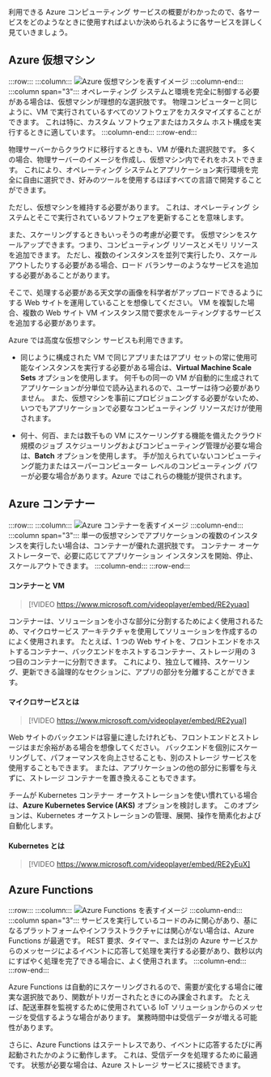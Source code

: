 利用できる Azure コンピューティング サービスの概要がわかったので、各サービスをどのようなときに使用すればよいか決められるように各サービスを詳しく見ていきましょう。

## <a name="azure-virtual-machines"></a>Azure 仮想マシン

:::row:::
  :::column:::
    ![Azure 仮想マシンを表すイメージ](../media/3-azure-vms.png)
  :::column-end:::
  :::column span="3":::
オペレーティング システムと環境を完全に制御する必要がある場合は、仮想マシンが理想的な選択肢です。 物理コンピューターと同じように、VM で実行されているすべてのソフトウェアをカスタマイズすることができます。 これは特に、カスタム ソフトウェアまたはカスタム ホスト構成を実行するときに適しています。
  :::column-end:::
:::row-end:::

物理サーバーからクラウドに移行するときも、VM が優れた選択肢です。 多くの場合、物理サーバーのイメージを作成し、仮想マシン内でそれをホストできます。 これにより、オペレーティング システムとアプリケーション実行環境を完全に自由に選択でき、好みのツールを使用するほぼすべての言語で開発することができます。

ただし、仮想マシンを維持する必要があります。 これは、オペレーティング システムとそこで実行されているソフトウェアを更新することを意味します。 

また、スケーリングするときもいっそうの考慮が必要です。 仮想マシンをスケールアップできます。つまり、コンピューティング リソースとメモリ リソースを追加できます。 ただし、複数のインスタンスを並列で実行したり、スケールアウトしたりする必要がある場合、ロード バランサーのようなサービスを追加する必要があることがあります。

そこで、処理する必要がある天文学の画像を科学者がアップロードできるようにする Web サイトを運用していることを想像してください。 VM を複製した場合、複数の Web サイト VM インスタンス間で要求をルーティングするサービスを追加する必要があります。

Azure では高度な仮想マシン サービスも利用できます。

- 同じように構成された VM で同じアプリまたはアプリ セットの常に使用可能なインスタンスを実行する必要がある場合は、**Virtual Machine Scale Sets** オプションを使用します。 何千もの同一の VM が自動的に生成されてアプリケーションが分単位で読み込まれるので、ユーザーは待つ必要がありません。 また、仮想マシンを事前にプロビジョニングする必要がないため、いつでもアプリケーションで必要なコンピューティング リソースだけが使用されます。

- 何十、何百、または数千もの VM にスケーリングする機能を備えたクラウド規模のジョブ スケジューリングおよびコンピューティング管理が必要な場合は、**Batch** オプションを使用します。 手が加えられていないコンピューティング能力またはスーパーコンピューター レベルのコンピューティング パワーが必要な場合があります。Azure ではこれらの機能が提供されます。

## <a name="azure-containers"></a>Azure コンテナー

:::row:::
  :::column:::
    ![Azure コンテナーを表すイメージ](../media/3-azure-containers.png)
  :::column-end:::
  :::column span="3":::
単一の仮想マシンでアプリケーションの複数のインスタンスを実行したい場合は、コンテナーが優れた選択肢です。 コンテナー オーケストレーターで、必要に応じてアプリケーション インスタンスを開始、停止、スケールアウトできます。
  :::column-end:::
:::row-end:::

#### <a name="vms-versus-containers"></a>コンテナーと VM

> [!VIDEO https://www.microsoft.com/videoplayer/embed/RE2yuaq]

コンテナーは、ソリューションを小さな部分に分割するためによく使用されるため、マイクロサービス アーキテクチャを使用してソリューションを作成するのによく使用されます。 たとえば、1 つの Web サイトを、フロントエンドをホストするコンテナー、バックエンドをホストするコンテナー、ストレージ用の 3 つ目のコンテナーに分割できます。 これにより、独立して維持、スケーリング、更新できる論理的なセクションに、アプリの部分を分離することができます。

#### <a name="what-is-a-microservice"></a>マイクロサービスとは

> [!VIDEO https://www.microsoft.com/videoplayer/embed/RE2yual]

Web サイトのバックエンドは容量に達したけれども、フロントエンドとストレージはまだ余裕がある場合を想像してください。 バックエンドを個別にスケーリングして、パフォーマンスを向上させることも、別のストレージ サービスを使用することもできます。 または、アプリケーションの他の部分に影響を与えずに、ストレージ コンテナーを置き換えることもできます。

チームが Kubernetes コンテナー オーケストレーションを使い慣れている場合は、**Azure Kubernetes Service (AKS)** オプションを検討します。 このオプションは、Kubernetes オーケストレーションの管理、展開、操作を簡素化および自動化します。

#### <a name="what-is-kubernetes"></a>Kubernetes とは

> [!VIDEO https://www.microsoft.com/videoplayer/embed/RE2yEuX]

## <a name="azure-functions"></a>Azure Functions

:::row:::
  :::column:::
    ![Azure Functions を表すイメージ](../media/3-azure-functions.png)
  :::column-end:::
  :::column span="3":::
サービスを実行しているコードのみに関心があり、基になるプラットフォームやインフラストラクチャには関心がない場合は、Azure Functions が最適です。 REST 要求、タイマー、または別の Azure サービスからのメッセージによるイベントに応答して処理を実行する必要があり、数秒以内にすばやく処理を完了できる場合に、よく使用されます。
  :::column-end:::
:::row-end:::

Azure Functions は自動的にスケーリングされるので、需要が変化する場合に確実な選択肢であり、関数がトリガーされたときにのみ課金されます。 たとえば、配送車群を監視するために使用されている IoT ソリューションからのメッセージを受信するような場合があります。 業務時間中は受信データが増える可能性があります。

さらに、Azure Functions はステートレスであり、イベントに応答するたびに再起動されたかのように動作します。 これは、受信データを処理するために最適です。 状態が必要な場合は、Azure ストレージ サービスに接続できます。
